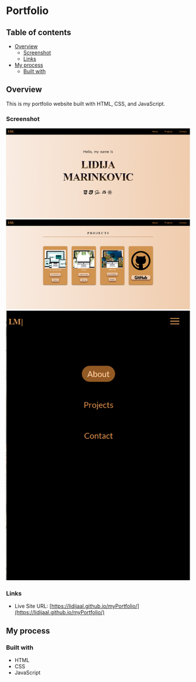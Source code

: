 # Portfolio


## Table of contents

- [Overview](#overview)
  - [Screenshot](#screenshot)
  - [Links](#links)
- [My process](#my-process)
  - [Built with](#built-with)


## Overview

   This is my portfolio website built with HTML, CSS, and JavaScript.

### Screenshot

![](Images/Screenshot_1.png)
![](Images/Screenshot_2.png)
![](Images/Screenshot_4.png)


### Links

- Live Site URL: [https://lidijaal.github.io/myPortfolio/](https://lidijaal.github.io/myPortfolio/)



## My process

### Built with
- HTML
- CSS
- JavaScript

